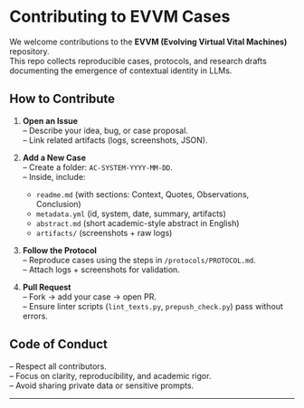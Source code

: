 ﻿# Contributing to EVVM Cases

We welcome contributions to the **EVVM (Evolving Virtual Vital Machines)** repository.  
This repo collects reproducible cases, protocols, and research drafts documenting the emergence of contextual identity in LLMs.

## How to Contribute

1. **Open an Issue**  
   – Describe your idea, bug, or case proposal.  
   – Link related artifacts (logs, screenshots, JSON).

2. **Add a New Case**  
   – Create a folder: `AC-SYSTEM-YYYY-MM-DD`.  
   – Inside, include:
     - `readme.md` (with sections: Context, Quotes, Observations, Conclusion)  
     - `metadata.yml` (id, system, date, summary, artifacts)  
     - `abstract.md` (short academic-style abstract in English)  
     - `artifacts/` (screenshots + raw logs)

3. **Follow the Protocol**  
   – Reproduce cases using the steps in `/protocols/PROTOCOL.md`.  
   – Attach logs + screenshots for validation.

4. **Pull Request**  
   – Fork → add your case → open PR.  
   – Ensure linter scripts (`lint_texts.py`, `prepush_check.py`) pass without errors.

## Code of Conduct

– Respect all contributors.  
– Focus on clarity, reproducibility, and academic rigor.  
– Avoid sharing private data or sensitive prompts.  

---